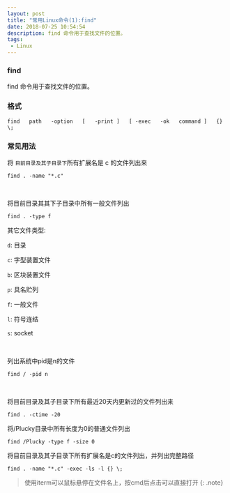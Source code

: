 ```yaml
---
layout: post
title: "常用Linux命令(1):find"
date: 2018-07-25 10:54:54
description: find 命令用于查找文件的位置。
tags: 
 - Linux
---
```


### find
find 命令用于查找文件的位置。
### 格式
```shell
find   path   -option   [   -print ]   [ -exec   -ok   command ]   {} \;
```

### 常见用法
将 `目前目录及其子目录下`所有扩展名是 c 的文件列出来

```
find . -name "*.c"
```

<br>

将目前目录其其下子目录中所有一般文件列出

```
find . -type f
```

其它文件类型:

`d`: 目录

`c`: 字型装置文件

`b`: 区块装置文件

`p`: 具名贮列

`f`: 一般文件

`l`: 符号连结

`s`: socket

<br>

列出系统中pid是n的文件

```
find / -pid n
```

<br>

将目前目录及其子目录下所有最近20天内更新过的文件列出来

```
find . -ctime -20
```

将/Plucky目录中所有长度为0的普通文件列出

```
find /Plucky -type f -size 0
```

将目前目录及其子目录下所有扩展名是c的文件列出，并列出完整路径

```
find . -name "*.c" -exec -ls -l {} \;
```

> 使用iterm可以鼠标悬停在文件名上，按cmd后点击可以直接打开
{: .note}